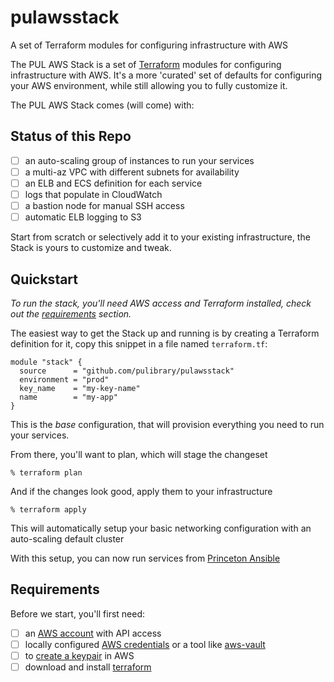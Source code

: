 # pulawsstack
A set of Terraform modules for configuring infrastructure with AWS

The PUL AWS Stack is a set of [Terraform](https://terraform.io) modules for configuring infrastructure with AWS.
It's a more 'curated' set of defaults for configuring your AWS environment, while still allowing you to fully customize it.

The PUL AWS Stack comes (will come) with:

## Status of this Repo

- [ ] an auto-scaling group of instances to run your services
- [ ] a multi-az VPC with different subnets for availability
- [ ] an ELB and ECS definition for each service
- [ ] logs that populate in CloudWatch
- [ ] a bastion node for manual SSH access
- [ ] automatic ELB logging to S3

Start from scratch or selectively add it to your existing infrastructure, the Stack is yours to customize and tweak.

## Quickstart

_To run the stack, you'll need AWS access and Terraform installed, check out the [requirements](#requirements) section._

The easiest way to get the Stack up and running is by creating a Terraform definition for it, copy this snippet in a file
named `terraform.tf`:

```hcl
module "stack" {
  source      = "github.com/pulibrary/pulawsstack"
  environment = "prod"
  key_name    = "my-key-name"
  name        = "my-app"
}
```
This is the _base_ configuration, that will provision everything you need to run your services.

From there, you'll want to plan, which will stage the changeset

	% terraform plan

And if the changes look good, apply them to your infrastructure

    % terraform apply

This will automatically setup your basic networking configuration with an auto-scaling default cluster

With this setup, you can now run services from [Princeton
Ansible](https://github.com/pulibrary/princeton_ansible)

## Requirements

Before we start, you'll first need:

- [ ] an [AWS account](http://aws.amazon.com/) with API access
- [ ] locally configured [AWS credentials](http://docs.aws.amazon.com/cli/latest/userguide/cli-chap-getting-started.html#cli-quick-configuration) or a tool like [aws-vault](https://github.com/99designs/aws-vault)
- [ ] to [create a
  keypair](http://docs.aws.amazon.com/AWSEC2/latest/UserGuide/ec2-key-pairs.html#having-ec2-create-your-key-pair) in AWS
- [ ] download and install [terraform](https://terraform.io/)
